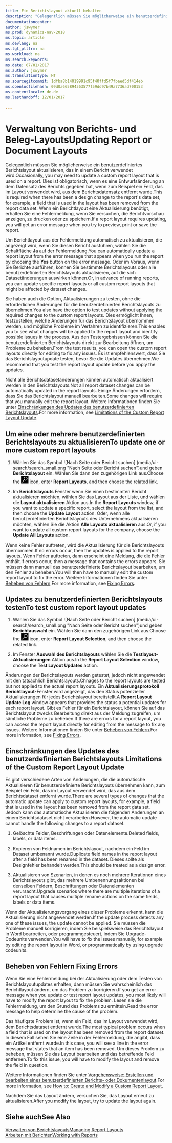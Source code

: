 ```yaml
---
title: Ein Berichtslayout aktuell behalten
description: "Gelegentlich müssen Sie möglicherweise ein benutzerdefiniertes Berichtslayout aktualisieren, das in einem Bericht verwendet wird. Dies ist obligatorisch, wenn es eine Entwurfsänderung an dem Datensatz des Berichts gegeben hat, wenn zum Beispiel ein Feld, das im Layout verwendet wird, aus dem Berichtsdatensatz entfernt wurde."
documentationcenter: 
author: jswymer
ms.prod: dynamics-nav-2018
ms.topic: article
ms.devlang: na
ms.tgt_pltfrm: na
ms.workload: na
ms.search.keywords: 
ms.date: 07/01/2017
ms.author: jswymer
ms.translationtype: HT
ms.sourcegitcommit: 1dfba8b14019991c95f40ffd5f7fbaed5df414eb
ms.openlocfilehash: 09d0a665894363577f59dd97b49a7736ad700153
ms.contentlocale: de-de
ms.lasthandoff: 12/01/2017

---
```

# <a name="updating-report-or-document-layouts"></a><span data-ttu-id="dd69d-104">Verwaltung von Berichts- und Beleg-Layouts</span><span class="sxs-lookup"><span data-stu-id="dd69d-104">Updating Report or Document Layouts</span></span>
<span data-ttu-id="dd69d-105">Gelegentlich müssen Sie möglicherweise ein benutzerdefiniertes Berichtslayout aktualisieren, das in einem Bericht verwendet wird.</span><span class="sxs-lookup"><span data-stu-id="dd69d-105">Occasionally, you may need to update a custom report layout that is used on a report.</span></span> <span data-ttu-id="dd69d-106">Dies ist obligatorisch, wenn es eine Entwurfsänderung an dem Datensatz des Berichts gegeben hat, wenn zum Beispiel ein Feld, das im Layout verwendet wird, aus dem Berichtsdatensatz entfernt wurde.</span><span class="sxs-lookup"><span data-stu-id="dd69d-106">This is required when there has been a design change to the report's data set, for example, a field that is used in the layout has been removed from the report data set.</span></span> <span data-ttu-id="dd69d-107">Wenn ein Berichtlayout eine Aktualisierung benötigt, erhalten Sie eine Fehlermeldung, wenn Sie versuchen, die Berichtvorschau anzeigen, zu drucken oder zu speichern.</span><span class="sxs-lookup"><span data-stu-id="dd69d-107">If a report layout requires updating, you will get an error message when you try to preview, print or save the report.</span></span>  
  
<span data-ttu-id="dd69d-108">Um Berichtlayout aus der Fehlermeldung automatisch zu aktualisieren, die angezeigt wird, wenn Sie diesen Bericht ausführen, wählen Sie die Schaltfläche **Ja** auf der Fehlermeldung.</span><span class="sxs-lookup"><span data-stu-id="dd69d-108">You can automatically update a report layout from the error message that appears when you run the report by choosing the **Yes** button on the error message.</span></span> <span data-ttu-id="dd69d-109">Oder im Voraus, wenn Sie Berichte ausführen, können Sie bestimmte Berichtslayouts oder alle benutzerdefinierten Berichtslayouts aktualisieren, auf die sich Datasetänderungen auswirken können.</span><span class="sxs-lookup"><span data-stu-id="dd69d-109">Or, in advance of running reports, you can update specific report layouts or all custom report layouts that might be affected by dataset changes.</span></span>  
  
<span data-ttu-id="dd69d-110">Sie haben auch die Option, Aktualisierungen zu testen, ohne die erforderlichen Änderungen für die benutzerdefinierten Berichtslayouts zu übernehmen.</span><span class="sxs-lookup"><span data-stu-id="dd69d-110">You also have the option to test updates without applying the required changes to the custom report layouts.</span></span> <span data-ttu-id="dd69d-111">Dies ermöglicht Ihnen, festzustellen, welche Änderungen für das Berichtslayout übernommen werden, und mögliche Probleme im Verfahren zu identifizieren.</span><span class="sxs-lookup"><span data-stu-id="dd69d-111">This enables you to see what changes will be applied to the report layout and identify possible issues in the process.</span></span> <span data-ttu-id="dd69d-112">Aus den Testergebnissen können Sie die benutzerdefinierten Berichtslayouts direkt zur Bearbeitung öffnen, um Probleme zu beheben.</span><span class="sxs-lookup"><span data-stu-id="dd69d-112">From the test results, you can open the custom report layouts directly for editing to fix any issues.</span></span> <span data-ttu-id="dd69d-113">Es ist empfehlenswert, dass Sie das Berichtslayoutupdate testen, bevor Sie die Updates übernehmen.</span><span class="sxs-lookup"><span data-stu-id="dd69d-113">We recommend that you test the report layout update before you apply the updates.</span></span>  
  
<span data-ttu-id="dd69d-114">Nicht alle Berichtsdatasetänderungen können automatisch aktualisiert werden in den Berichtslayouts.</span><span class="sxs-lookup"><span data-stu-id="dd69d-114">Not all report dataset changes can be automatically updated in the report layouts.</span></span> <span data-ttu-id="dd69d-115">Einige Änderungen erfordern, dass Sie das Berichtslayout manuell bearbeiten.</span><span class="sxs-lookup"><span data-stu-id="dd69d-115">Some changes will require that you manually edit the report layout.</span></span> <span data-ttu-id="dd69d-116">Weitere Informationen finden Sie unter [Einschränkungen des Updates des benutzerdefinierten Berichtslayouts](ui-update-report-layouts.md#UpdateLimitations).</span><span class="sxs-lookup"><span data-stu-id="dd69d-116">For more information, see [Limitations of the Custom Report Layout Update](ui-update-report-layouts.md#UpdateLimitations).</span></span>  
  
## <a name="to-update-one-or-more-custom-report-layouts"></a><span data-ttu-id="dd69d-117">Um eine oder mehrere benutzerdefinierten Berichtslayouts zu aktualisieren</span><span class="sxs-lookup"><span data-stu-id="dd69d-117">To update one or more custom report layouts</span></span>  
  
1.  <span data-ttu-id="dd69d-118">Wählen Sie das Symbol ![Nach Seite oder Bericht suchen] (media/ui-search/search_small.png "Nach Seite oder Bericht suchen")und geben **Berichtslayout** ein. Wählen Sie dann den zugehörigen Link aus.</span><span class="sxs-lookup"><span data-stu-id="dd69d-118">Choose the ![Search for Page or Report](media/ui-search/search_small.png "Search for Page or Report icon") icon, enter **Report Layouts**, and then choose the related link.</span></span>  
  
2.  <span data-ttu-id="dd69d-119">Im **Berichtslayouts** Fenster wenn Sie einen bestimmten Bericht aktualisieren möchten, wählen Sie das Layout aus der Liste, und wählen die **Layout aktualisieren** Aktion aus.</span><span class="sxs-lookup"><span data-stu-id="dd69d-119">In the **Report Layouts** window, if you want to update a specific report, select the layout from the list, and then choose the **Update Layout** action.</span></span> <span data-ttu-id="dd69d-120">Oder, wenn alle benutzerdefinierten Berichtslayouts des Unternehmens aktualisieren möchten, wählen Sie die Aktion **Alle Layouts aktualisieren** aus.</span><span class="sxs-lookup"><span data-stu-id="dd69d-120">Or, if you want to update all custom report layouts for the company, choose the **Update All Layouts** action.</span></span>  

<span data-ttu-id="dd69d-121">Wenn keine Fehler auftreten, wird die Aktualisierung für die Berichtslayouts übernommen.</span><span class="sxs-lookup"><span data-stu-id="dd69d-121">If no errors occur, then the updates is applied to the report layouts.</span></span> <span data-ttu-id="dd69d-122">Wenn Fehler auftreten, dann erscheint eine Meldung, die die Fehler enthält.</span><span class="sxs-lookup"><span data-stu-id="dd69d-122">If errors occur, then a message that contains the errors appears.</span></span> <span data-ttu-id="dd69d-123">Sie müssen dann manuell das benutzerdefinierte Berichtslayout bearbeiten, um den Fehler zu beheben.</span><span class="sxs-lookup"><span data-stu-id="dd69d-123">You will then have to manually edit the custom report layout to fix the error.</span></span> <span data-ttu-id="dd69d-124">Weitere Informationen finden Sie unter [Beheben von Fehlern](ui-update-report-layouts.md#FixErrors).</span><span class="sxs-lookup"><span data-stu-id="dd69d-124">For more information, see [Fixing Errors](ui-update-report-layouts.md#FixErrors).</span></span>  

## <a name="to-test-custom-report-layout-updates"></a><span data-ttu-id="dd69d-125">Updates zu benutzerdefinierten Berichtslayouts testen</span><span class="sxs-lookup"><span data-stu-id="dd69d-125">To test custom report layout updates</span></span>  
  
1.  <span data-ttu-id="dd69d-126">Wählen Sie das Symbol ![Nach Seite oder Bericht suchen] (media/ui-search/search_small.png "Nach Seite oder Bericht suchen")und geben **Berichtauswahl** ein. Wählen Sie dann den zugehörigen Link aus.</span><span class="sxs-lookup"><span data-stu-id="dd69d-126">Choose the ![Search for Page or Report](media/ui-search/search_small.png "Search for Page or Report icon") icon, enter **Report Layout Selection**, and then choose the related link.</span></span>  
  
2.  <span data-ttu-id="dd69d-127">Im Fenster **Auswahl des Berichtslayouts** wählen Sie die **Testlayout-Aktualisierungen** Aktion aus.</span><span class="sxs-lookup"><span data-stu-id="dd69d-127">In the **Report Layout Selection** window, choose the **Test Layout Updates** action.</span></span>  
  
 <span data-ttu-id="dd69d-128">Änderungen der Berichtslayouts werden getestet, jedoch nicht angewendet mit den tatsächlich Berichtslayouts.</span><span class="sxs-lookup"><span data-stu-id="dd69d-128">Chnages to the report layouts are tested but not applied to the actual report layouts.</span></span> <span data-ttu-id="dd69d-129">Ein **Aktualisierungsprotokoll Berichtlayout**-Fenster wird angezeigt, das den Status potenzieller Aktualisierungen für jedes Berichtslayout bereitstellt.</span><span class="sxs-lookup"><span data-stu-id="dd69d-129">A **Report Layout Update Log** window appears that provides the status a potential updates for each report layout.</span></span> <span data-ttu-id="dd69d-130">Gibt es Fehler für ein Berichtslayout, können Sie auf das Berichtslayout zwecks Bearbeitung direkt aus der Meldung zugreifen, um sämtliche Probleme zu beheben.</span><span class="sxs-lookup"><span data-stu-id="dd69d-130">If there are errors for a report layout, you can access the report layout directly for editing from the message to fix any issues.</span></span> <span data-ttu-id="dd69d-131">Weitere Informationen finden Sie unter [Beheben von Fehlern](ui-update-report-layouts.md#FixErrors).</span><span class="sxs-lookup"><span data-stu-id="dd69d-131">For more information, see [Fixing Errors](ui-update-report-layouts.md#FixErrors).</span></span>  
  
##  <span data-ttu-id="dd69d-132"><a name="UpdateLimitations"></a> Einschränkungen des Updates des benutzerdefinierten Berichtslayouts</span><span class="sxs-lookup"><span data-stu-id="dd69d-132"><a name="UpdateLimitations"></a> Limitations of the Custom Report Layout Update</span></span>  
 <span data-ttu-id="dd69d-133">Es gibt verschiedene Arten von Änderungen, die die automatische Aktualisieren für benutzerdefinierte Berichtslayouts übernehmen kann, zum Beispiel ein Feld, das im Layout verwendet wird, das aus dem Berichtsdataset entfernt wurde.</span><span class="sxs-lookup"><span data-stu-id="dd69d-133">There are several types of changes that the automatic update can apply to custom report layouts, for example, a field that is used in the layout has been removed from the report data set.</span></span> <span data-ttu-id="dd69d-134">Jedoch kann das automatische Aktualisieren die folgenden Änderungen an einem Berichtsdataset nicht verarbeiten.</span><span class="sxs-lookup"><span data-stu-id="dd69d-134">However, the automatic update cannot handle the following changes to a report dataset.</span></span>  
  
1.  <span data-ttu-id="dd69d-135">Gelöschte Felder, Beschriftungen oder Datenelemente.</span><span class="sxs-lookup"><span data-stu-id="dd69d-135">Deleted fields, labels, or data items.</span></span>  
  
2.  <span data-ttu-id="dd69d-136">Kopieren von Feldnamen im Berichtslayout, nachdem ein Feld im Dataset umbenannt wurde.</span><span class="sxs-lookup"><span data-stu-id="dd69d-136">Duplicate field names in the report layout after a field has been renamed in the dataset.</span></span> <span data-ttu-id="dd69d-137">Dieses sollte als Designfehler behandelt werden.</span><span class="sxs-lookup"><span data-stu-id="dd69d-137">This should be treated as a design error.</span></span>  
  
3.  <span data-ttu-id="dd69d-138">Aktualisieren von Szenarien, in denen es noch mehrere Iterationen eines Berichtslayouts gibt, das mehrere Umbenennungsaktionen bei denselben Feldern, Beschriftungen oder Datenelementen verursacht.</span><span class="sxs-lookup"><span data-stu-id="dd69d-138">Upgrade scenarios where there are multiple iterations of a report layout that causes multiple rename actions on the same fields, labels or data items.</span></span>  
  
 <span data-ttu-id="dd69d-139">Wenn der Aktualisierungsvorgang eines dieser Probleme erkennt, kann die Aktualisierung nicht angewendet werden.</span><span class="sxs-lookup"><span data-stu-id="dd69d-139">If the update process detects any one of these issues, the update cannot be applied.</span></span> <span data-ttu-id="dd69d-140">Sie müssen die Probleme manuell korrigieren, indem Sie beispielsweise das Berichtslayout in Word bearbeiten, oder programmgesteuert, indem Sie Upgrade-Codeunits verwenden.</span><span class="sxs-lookup"><span data-stu-id="dd69d-140">You will have to fix the issues manually, for example by editing the report layout in Word, or programmatically by using upgrade codeunits.</span></span>  
  
##  <span data-ttu-id="dd69d-141"><a name="FixErrors"></a> Beheben von Fehlern</span><span class="sxs-lookup"><span data-stu-id="dd69d-141"><a name="FixErrors"></a> Fixing Errors</span></span>  
 <span data-ttu-id="dd69d-142">Wenn Sie eine Fehlermeldung bei der Aktualisierung oder dem Testen von Berichtslayoutupdates erhalten, dann müssen Sie wahrscheinlich das Berichtlayout ändern, um das Problem zu korrigieren.</span><span class="sxs-lookup"><span data-stu-id="dd69d-142">If you get an error message when you update or test report layout updates, you most likely will have to modify the report layout to fix the problem.</span></span> <span data-ttu-id="dd69d-143">Lesen sie die Fehlermeldung, um den Grund des Problems zu ermitteln.</span><span class="sxs-lookup"><span data-stu-id="dd69d-143">Read the error message to help determine the cause of the problem.</span></span>  
  
 <span data-ttu-id="dd69d-144">Das häufigste Problem ist, wenn ein Feld, das im Layout verwendet wird, dem Berichtsdataset entfernt wurde.</span><span class="sxs-lookup"><span data-stu-id="dd69d-144">The most typical problem occurs when a field that is used on the layout has been removed from the report dataset.</span></span> <span data-ttu-id="dd69d-145">In diesem Fall sehen Sie eine Zeile in der Fehlermeldung, die angibt, dass ein Artikel entfernt wurde.</span><span class="sxs-lookup"><span data-stu-id="dd69d-145">In this case, you will see a line in the error message that states that an item has been removed.</span></span> <span data-ttu-id="dd69d-146">Um dieses Problem zu beheben, müssen Sie das Layout bearbeiten und das betreffende Feld entfernen.</span><span class="sxs-lookup"><span data-stu-id="dd69d-146">To fix this issue, you will have to modify the layout and remove the field in question.</span></span>  
  
 <span data-ttu-id="dd69d-147">Weitere Informationen finden Sie unter [Vorgehensweise: Erstellen und bearbeiten  eines benutzerdefinierten Berichts- oder Dokumentenlayout](ui-how-create-custom-report-layout.md#ModifyCustomLayout).</span><span class="sxs-lookup"><span data-stu-id="dd69d-147">For more information, see [How to: Create and Modify a Custom Report Layout](ui-how-create-custom-report-layout.md#ModifyCustomLayout).</span></span>  
  
 <span data-ttu-id="dd69d-148">Nachdem Sie das Layout ändern, versuchen Sie, das Layout erneut zu aktualisieren.</span><span class="sxs-lookup"><span data-stu-id="dd69d-148">After you modify the layout, try to update the layout again.</span></span>  
  
## <a name="see-also"></a><span data-ttu-id="dd69d-149">Siehe auch</span><span class="sxs-lookup"><span data-stu-id="dd69d-149">See Also</span></span>  
 [<span data-ttu-id="dd69d-150">Verwalten von Berichtslayouts</span><span class="sxs-lookup"><span data-stu-id="dd69d-150">Managing Report Layouts</span></span>](ui-manage-report-layouts.md)  
 [<span data-ttu-id="dd69d-151">Arbeiten mit Berichten</span><span class="sxs-lookup"><span data-stu-id="dd69d-151">Working with Reports</span></span>](ui-work-report.md)  
